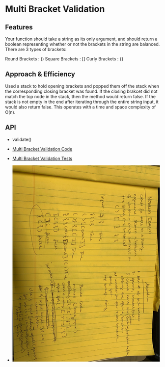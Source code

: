 # Multi Bracket Validation

## Features
Your function should take a string as its only argument, and should return a boolean representing whether or not the brackets in the string are balanced. There are 3 types of brackets:

Round Brackets : ()
Square Brackets : []
Curly Brackets : {}

## Approach & Efficiency
Used a stack to hold opening brackets and popped them off the stack when the corresponding closing bracket was found. If the closing brakcet did not match the top node in the stack, then the method would return false. If the stack is not empty in the end after iterating through the entire string input, it would also return false. This operates with a time and space complexity of O(n).

## API
* validate()

* [Multi Bracket Validation Code](../Data-Structures/src/main/java/utilities)
* [Multi Bracket Validation  Tests](../Data-Structures/src/test/java/utilities)

* ![Multi Bracket Validation whiteboarding](../assets/multibracketvalidation.jpg)